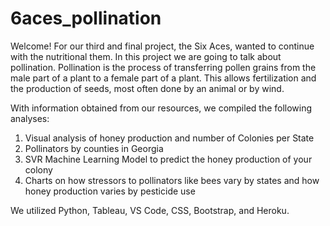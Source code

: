 # 6aces_pollination

Welcome! For our third and final project, the Six Aces, wanted to continue with the nutritional them.  In this project we are going to talk about pollination. Pollination is the process of transferring pollen grains from the male part of a plant to a female part of a plant.  This allows fertilization and the production of seeds, most often done by an animal or by wind. 

With information obtained from our resources, we compiled the following analyses:
1. Visual analysis of honey production and number of Colonies per State
2. Pollinators by counties in Georgia
3. SVR Machine Learning Model to predict the honey production of your colony
4. Charts on how stressors to pollinators like bees vary by states and how honey production varies by pesticide use

We utilized Python, Tableau, VS Code, CSS, Bootstrap, and Heroku.
